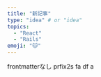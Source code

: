 ```yaml
---
title: "新記事"
type: "idea" # or "idea"
topics: 
  - "React"
  - "Rails"
emoji: "🐱"
---
```

frontmatterなし
prfix2s
fa
df
a